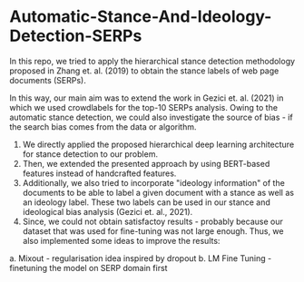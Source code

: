 # Automatic-Stance-And-Ideology-Detection-SERPs
In this repo, we tried to apply the hierarchical stance detection methodology proposed in Zhang et. al. (2019)
to obtain the stance labels of web page documents (SERPs).

In this way, our main aim was to extend the work in Gezici et. al. (2021) in which we used crowdlabels for the top-10
SERPs analysis. Owing to the automatic stance detection, we could also investigate the source of bias - if the search bias comes from
the data or algorithm.

1. We directly applied the proposed hierarchical deep learning architecture for stance detection to our problem.
2. Then, we extended the presented approach by using BERT-based features instead of handcrafted features.
3. Additionally, we also tried to incorporate "ideology information" of the documents to be able to label a given document with a stance as well as an ideology label. These two labels can be used in our stance and ideological bias analysis (Gezici et. al., 2021). 
4. Since, we could not obtain satisfactoy results - probably because our dataset that was used for fine-tuning was not large enough. Thus, we also implemented some ideas to improve the results:

a. Mixout - regularisation idea inspired by dropout
b. LM Fine Tuning - finetuning the model on SERP domain first
